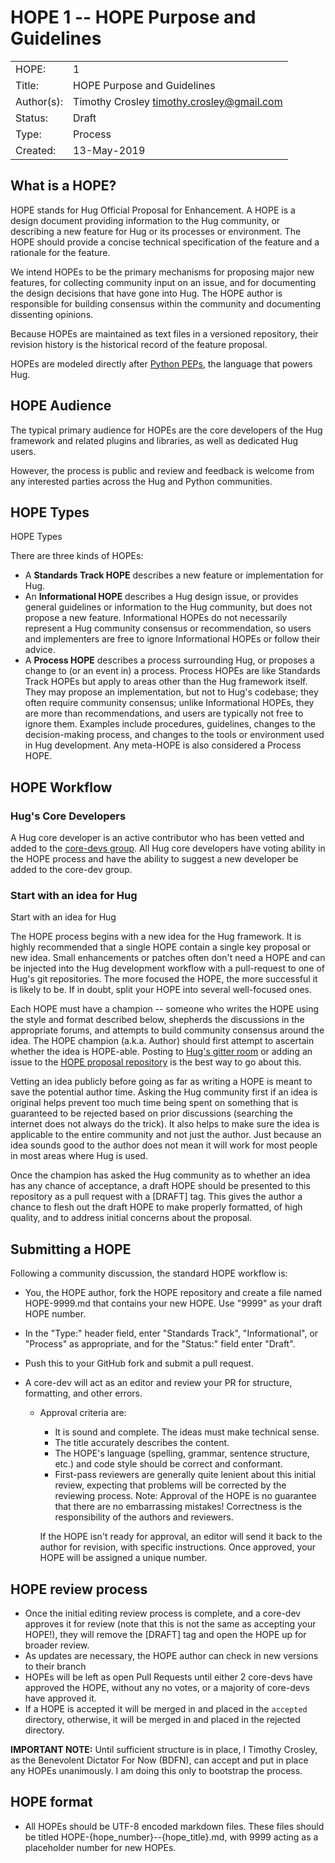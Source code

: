 # HOPE 1 -- HOPE Purpose and Guidelines

|             |                                             |
| ------------| ------------------------------------------- |
| HOPE:       | 1                                           |
| Title:      | HOPE Purpose and Guidelines                 |
| Author(s):  | Timothy Crosley <timothy.crosley@gmail.com> |
| Status:     | Draft                                       |
| Type:       | Process                                     |
| Created:    | 13-May-2019                                 |

## What is a HOPE?

HOPE stands for Hug Official Proposal for Enhancement. A HOPE is a design document providing information to the Hug community, or describing a new feature for Hug or its processes or environment. The HOPE should provide a concise technical specification of the feature and a rationale for the feature.

We intend HOPEs to be the primary mechanisms for proposing major new features, for collecting community input on an issue, and for documenting the design decisions that have gone into Hug. The HOPE author is responsible for building consensus within the community and documenting dissenting opinions.

Because HOPEs are maintained as text files in a versioned repository, their revision history is the historical record of the feature proposal.

HOPEs are modeled directly after [Python PEPs](https://www.python.org/dev/peps/), the language that powers Hug.


## HOPE Audience

The typical primary audience for HOPEs are the core developers of the Hug framework and related plugins and libraries, as well as dedicated Hug users.

However, the process is public and review and feedback is welcome from any interested parties across the Hug and Python communities.


## HOPE Types

HOPE Types

There are three kinds of HOPEs:

- A **Standards Track HOPE** describes a new feature or implementation for Hug.
- An **Informational HOPE** describes a Hug design issue, or provides general guidelines or information to the Hug community, but does not propose a new feature. Informational HOPEs do not necessarily represent a Hug community consensus or recommendation, so users and implementers are free to ignore Informational HOPEs or follow their advice.
- A **Process HOPE** describes a process surrounding Hug, or proposes a change to (or an event in) a process. Process HOPEs are like Standards Track HOPEs but apply to areas other than the Hug framework itself. They may propose an implementation, but not to Hug's codebase; they often require community consensus; unlike Informational HOPEs, they are more than recommendations, and users are typically not free to ignore them. Examples include procedures, guidelines, changes to the decision-making process, and changes to the tools or environment used in Hug development. Any meta-HOPE is also considered a Process HOPE.

## HOPE Workflow

### Hug's Core Developers
A Hug core developer is an active contributor who has been vetted and added to the [core-devs group](https://github.com/orgs/hugapi/teams/core-devs). All Hug core developers have voting ability in the HOPE process and have the ability to suggest a new developer be added to the core-dev group.

### Start with an idea for Hug

Start with an idea for Hug

The HOPE process begins with a new idea for the Hug framework. It is highly recommended that a single HOPE contain a single key proposal or new idea. Small enhancements or patches often don't need a HOPE and can be injected into the Hug development workflow with a pull-request to one of Hug's git repositories. The more focused the HOPE, the more successful it is likely to be. If in doubt, split your HOPE into several well-focused ones.

Each HOPE must have a champion -- someone who writes the HOPE using the style and format described below, shepherds the discussions in the appropriate forums, and attempts to build community consensus around the idea. The HOPE champion (a.k.a. Author) should first attempt to ascertain whether the idea is HOPE-able. Posting to [Hug's gitter room](https://gitter.im/timothycrosley/hug) or adding an issue to the [HOPE proposal repository](https://github.com/hugapi/HOPE) is the best way to go about this.

Vetting an idea publicly before going as far as writing a HOPE is meant to save the potential author time.  Asking the Hug community first if an idea is original helps prevent too much time being spent on something that is guaranteed to be rejected based on prior discussions (searching the internet does not always do the trick). It also helps to make sure the idea is applicable to the entire community and not just the author. Just because an idea sounds good to the author does not mean it will work for most people in most areas where Hug is used.

Once the champion has asked the Hug community as to whether an idea has any chance of acceptance, a draft HOPE should be presented to this repository as a pull request with a [DRAFT] tag. This gives the author a chance to flesh out the draft HOPE to make properly formatted, of high quality, and to address initial concerns about the proposal.

## Submitting a HOPE

Following a community discussion, the standard HOPE workflow is:

- You, the HOPE author, fork the HOPE repository and create a file named HOPE-9999.md that contains your new HOPE. Use "9999" as your draft HOPE number.
- In the "Type:" header field, enter "Standards Track", "Informational", or "Process" as appropriate, and for the "Status:" field enter "Draft".
- Push this to your GitHub fork and submit a pull request.

- A core-dev will act as an editor and review your PR for structure, formatting, and other errors.
    - Approval criteria are:
        - It is sound and complete. The ideas must make technical sense.
        - The title accurately describes the content.
        - The HOPE's language (spelling, grammar, sentence structure, etc.) and code style should be correct and conformant.
        - First-pass reviewers are generally quite lenient about this initial review, expecting that problems will be corrected by the reviewing process. Note: Approval of the HOPE is no guarantee that there are no embarrassing mistakes! Correctness is the responsibility of the authors and reviewers.

        If the HOPE isn't ready for approval, an editor will send it back to the author for revision, with specific instructions.
        Once approved, your HOPE will be assigned a unique number.

## HOPE review process
- Once the initial editing review process is complete, and a core-dev approves it for review (note that this is not the same as accepting your HOPE!), they will remove the [DRAFT] tag and open the HOPE up for broader review.
- As updates are necessary, the HOPE author can check in new versions to their branch
- HOPEs will be left as open Pull Requests until either 2 core-devs have approved the HOPE, without any no votes, or a majority of core-devs have approved it.
- If a HOPE is accepted it will be merged in and placed in the `accepted` directory, otherwise, it will be merged in and placed in the rejected directory.

**IMPORTANT NOTE:** Until sufficient structure is in place, I Timothy Crosley, as the Benevolent Dictator For Now (BDFN), can accept and put in place any HOPEs unanimously. I am doing this only to bootstrap the process.

## HOPE format
- All HOPEs should be UTF-8 encoded markdown files. These files should be titled HOPE-{hope_number}--{hope_title}.md, with 9999 acting as a placeholder number for new HOPEs.

